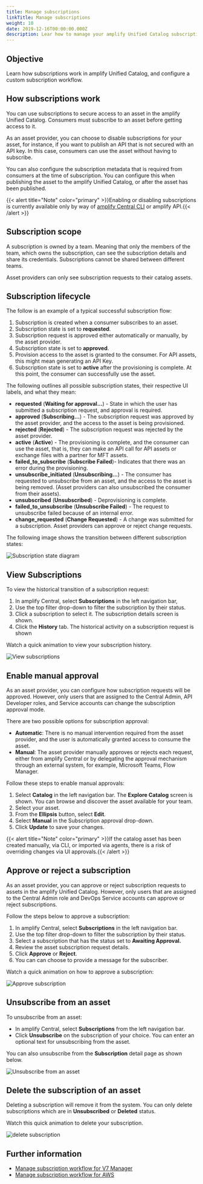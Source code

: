 ```yaml
---
title: Manage subscriptions
linkTitle: Manage subscriptions
weight: 10
date: 2019-12-16T00:00:00.000Z
description: Lear how to manage your amplify Unified Catalog subscriptions.
---
```


## Objective

Learn how subscriptions work in amplify Unified Catalog, and configure a custom subscription workflow.

## How subscriptions work

You can use subscriptions to secure access to an asset in the amplify Unified Catalog. Consumers must subscribe to an asset before getting access to it.

As an asset provider, you can choose to disable subscriptions for your asset, for instance, if you want to publish an API that is not secured with an API key. In this case, consumers can use the asset without having to subscribe.

You can also configure the subscription metadata that is required from consumers at the time of subscription. You can configure this when publishing the asset to the amplify Unified Catalog, or after the asset has been published.

{{< alert title="Note" color="primary" >}}Enabling or disabling subscriptions is currently available only by way of [amplify Central CLI](/docs/central/cli_central/) or amplify API.{{< /alert >}}

## Subscription scope

A subscription is owned by a team. Meaning that only the members of the team, which owns the subscription, can see the subscription details and share its credentials. Subscriptions cannot be shared between different teams.

Asset providers can only see subscription requests to their catalog assets.

## Subscription lifecycle

The follow is an example of a typical successful subscription flow:

1. Subscription is created when a consumer subscribes to an asset.
2. Subscription state is set to **requested**.
3. Subscription request is approved either automatically or manually, by the asset provider.
4. Subscription state is set to **approved**.
5. Provision access to the asset is granted to the consumer. For API assets, this might mean generating an API Key.
6. Subscription state is set to **active** after the provisioning is complete. At this point, the consumer can successfully use the asset.

The following outlines all possible subscription states, their respective UI labels, and what they mean:

* **requested** (**Waiting for approval...**) - State in which the user has submitted a subscription request, and approval is required.
* **approved** (**Subscribing...**) - The subscription request was approved by the asset provider, and the access to the asset is being provisioned.
* **rejected** (**Rejected**) - The subscription request was rejected by the asset provider.
* **active** (**Active**) - The provisioning is complete, and the consumer can use the asset, that is, they can make an API call for API assets or exchange files with a partner for MFT assets.
* **failed_to_subscribe** (**Subscribe Failed**)- Indicates that there was an error during the provisioning.
* **unsubscribe_initiated** (**Unsubscribing...**) - The consumer has requested to unsubscribe from an asset, and the access to the asset is being removed. (Asset providers can also unsubscribed the consumer from their assets).
* **unsubscribed** (**Unsubscribed**) - Deprovisioning is complete.
* **failed_to_unsubscribe** (**Unsubscribe Failed**) - The request to unsubscribe failed because of an internal error.
* **change_requested** (**Change Requested**) - A change was submitted for a subscription. Asset providers can approve or reject change requests.

The following image shows the transition between different subscription states:

![Subscription state diagram](/Images/catalog/api-subscription-state-diagram.png)

## View Subscriptions

To view the historical transition of a subscription request:

1. In amplify Central, select **Subscriptions** in the left navigation bar,
2. Use the top filter drop-down to filter the subscription by their status.
3. Click a subscription to select it. The subscription details screen is shown.
4. Click the **History** tab. The historical activity on a subscription request is shown

Watch a quick animation to view your subscription history.

![View subscriptions](/Images/catalog/view_subscriptions.gif)

## Enable manual approval

As an asset provider, you can configure how subscription requests will be approved. However, only users that are assigned to the Central Admin, API Developer roles, and Service accounts can change the subscription approval mode.

There are two possible options for subscription approval:

* **Automatic**: There is no manual intervention required from the asset provider, and the user is automatically granted access to consume the asset.
* **Manual**: The asset provider manually approves or rejects each request, either from amplify Central or by delegating the approval mechanism through an external system, for example,  Microsoft Teams, Flow Manager.

Follow these steps to enable manual approvals:

1. Select **Catalog** in the left navigation bar. The **Explore Catalog** screen is shown. You can browse and discover the asset available for your team.
2. Select your asset.
3. From the **Ellipsis** button, select **Edit**.
4. Select **Manual** in the Subscription approval drop-down.
5. Click **Update** to save your changes.

{{< alert title="Note" color="primary" >}}If the catalog asset has been created manually, via CLI, or imported via agents, there is a risk of overriding changes via UI approvals.{{< /alert >}}

## Approve or reject a subscription

As an asset provider, you can approve or reject subscription requests to assets in the amplify Unified Catalog. However, only users that are assigned to the Central Admin role and DevOps Service accounts can approve or reject subscriptions.

Follow the steps below to approve a subscription:

1. In amplify Central, select **Subscriptions** in the left navigation bar.
2. Use the top filter drop-down to filter the subscription by their status.
3. Select a subscription that has the status set to **Awaiting Approval.**
4. Review the asset subscription request details.
5. Click **Approve** or **Reject**.
6. You can can choose to provide a message for the subscriber.

Watch a quick animation on how to approve a subscription:

![Approve subscription](/Images/catalog/approved_subscription.gif)

## Unsubscribe from an asset

To unsubscribe from an asset:

* In amplify Central, select **Subscriptions** from the left navigation bar.
* Click **Unsubscribe** on the subscription of your choice. You can enter an optional text for unsubscribing from the asset.

You can also unsubscribe from the **Subscription** detail page as shown below.

![Unsubscribe from an asset](/Images/catalog/unsubscribe_asset.gif)

## Delete the subscription of an asset

Deleting a subscription will remove it from the system. You can only delete subscriptions which are in **Unsubscribed** or **Deleted** status.

Watch this quick animation to delete your subscription.

![delete subscription](/Images/catalog/delete_subscription.gif)

## Further information

* [Manage subscription workflow for V7 Manager](/docs/central/connect-api-manager/subscription-for-the-consumer/)
* [Manage subscription workflow for AWS](/docs/central/connect-aws-gateway/subscription-for-the-consumer/)